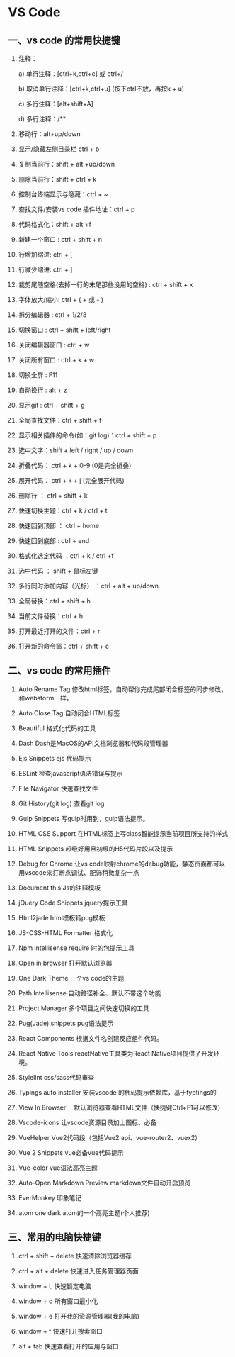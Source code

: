 # VS Code

## 一、vs code 的常用快捷键

1. 注释：

    a) 单行注释：[ctrl+k,ctrl+c] 或 ctrl+/
    
    b) 取消单行注释：[ctrl+k,ctrl+u] (按下ctrl不放，再按k + u)
    
    c) 多行注释：[alt+shift+A]
    
    d) 多行注释：/**

2. 移动行：alt+up/down

3. 显示/隐藏左侧目录栏 ctrl + b

4. 复制当前行：shift + alt +up/down

5. 删除当前行：shift + ctrl + k

6. 控制台终端显示与隐藏：ctrl + ~

7. 查找文件/安装vs code 插件地址：ctrl + p

8. 代码格式化：shift + alt +f

9. 新建一个窗口 : ctrl + shift + n

10. 行增加缩进: ctrl + [

11. 行减少缩进: ctrl + ]

12. 裁剪尾随空格(去掉一行的末尾那些没用的空格) : ctrl + shift + x

13. 字体放大/缩小: ctrl + ( + 或 - )

14. 拆分编辑器 : ctrl + 1/2/3

15. 切换窗口 : ctrl + shift + left/right

16. 关闭编辑器窗口 : ctrl + w

17. 关闭所有窗口 : ctrl + k + w

18. 切换全屏 : F11

19. 自动换行 : alt + z

20. 显示git : ctrl + shift + g

21. 全局查找文件：ctrl + shift + f

22. 显示相关插件的命令(如：git log)：ctrl + shift + p

23. 选中文字：shift + left / right / up / down

24. 折叠代码： ctrl + k + 0-9 (0是完全折叠)

25. 展开代码： ctrl + k + j (完全展开代码)

26. 删除行 ： ctrl + shift + k

27. 快速切换主题：ctrl + k / ctrl + t

28. 快速回到顶部 ： ctrl + home

29. 快速回到底部 : ctrl + end

30. 格式化选定代码 ：ctrl + k / ctrl +f

31. 选中代码 ： shift + 鼠标左键

32. 多行同时添加内容（光标） ：ctrl + alt + up/down

33. 全局替换：ctrl + shift + h

34. 当前文件替换：ctrl + h

35. 打开最近打开的文件：ctrl + r

36. 打开新的命令窗：ctrl + shift + c

## 二、vs code 的常用插件

1. Auto Rename Tag 修改html标签，自动帮你完成尾部闭合标签的同步修改，和webstorm一样。

2. Auto Close Tag 自动闭合HTML标签

3. Beautiful 格式化代码的工具

4. Dash Dash是MacOS的API文档浏览器和代码段管理器

5. Ejs Snippets ejs 代码提示

6. ESLint 检查javascript语法错误与提示

7. File Navigator 快速查找文件

8. Git History(git log) 查看git log

9. Gulp Snippets 写gulp时用到，gulp语法提示。

10. HTML CSS Support 在HTML标签上写class智能提示当前项目所支持的样式

11. HTML Snippets 超级好用且初级的H5代码片段以及提示

12. Debug for Chrome 让vs code映射chrome的debug功能，静态页面都可以用vscode来打断点调试、配饰稍微复杂一点

13. Document this Js的注释模板

14. jQuery Code Snippets jquery提示工具

15. Html2jade html模板转pug模板

16. JS-CSS-HTML Formatter 格式化

17. Npm intellisense require 时的包提示工具

18. Open in browser 打开默认浏览器

19. One Dark Theme 一个vs code的主题

20. Path Intellisense 自动路径补全、默认不带这个功能

21. Project Manager 多个项目之间快速切换的工具

22. Pug(Jade) snippets pug语法提示

23. React Components 根据文件名创建反应组件代码。

24. React Native Tools reactNative工具类为React Native项目提供了开发环境。

25. Stylelint css/sass代码审查

26. Typings auto installer 安装vscode 的代码提示依赖库，基于typtings的

27. View In Browser 　默认浏览器查看HTML文件（快捷键Ctrl+F1可以修改）

28. Vscode-icons 让vscode资源目录加上图标、必备

29. VueHelper Vue2代码段（包括Vue2 api、vue-router2、vuex2）

30. Vue 2 Snippets vue必备vue代码提示

31. Vue-color vue语法高亮主题

32. Auto-Open Markdown Preview markdown文件自动开启预览

33. EverMonkey 印象笔记

34. atom one dark atom的一个高亮主题(个人推荐)

## 三、常用的电脑快捷键

1. ctrl + shift + delete 快速清除浏览器缓存

2. ctrl + alt + delete 快速进入任务管理器页面

3. window + L 快速锁定电脑

4. window + d 所有窗口最小化

5. window + e 打开我的资源管理器(我的电脑)

6. window + f 快速打开搜索窗口

7. alt + tab 快速查看打开的应用与窗口